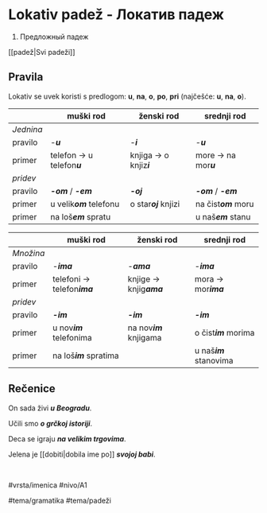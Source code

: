 # Lokativ padež - Локатив падеж

1. Предложный падеж

[[padež|Svi padeži]]

## Pravila

Lokativ se uvek koristi s predlogom: **u**, **na**, **o**, **po**, **pri** (najčešće: **u**, **na**, **o**).

|           | muški rod                   | ženski rod               | srednji rod           |
| --------- | --------------------------- | ------------------------ | --------------------- |
| *Jednina* |                             |                          |                       |
| pravilo   | -***u***                    | -***i***                 | -***u***              |
| primer    | telefon -> u telefon***u*** | knjiga -> o knjiz***i*** | more -> na mor***u*** |
| *pridev*  |                             |                          |                       |
| pravilo   | ***-om*** / ***-em***       | ***-oj***                | ***-om*** / ***-em*** |
| primer    | u velik***om*** telefonu    | o star***oj*** knjizi    | na čist***om*** moru  |
| primer    | na loš***em*** spratu       |                          | u naš***em*** stanu   |

|           | muški rod                    | ženski rod               | srednji rod             |
| --------- | ---------------------------- | ------------------------ | ----------------------- |
| *Množina* |                              |                          |                         |
| pravilo   | -***ima***                   | -***ama***               | -***ima***              |
| primer    | telefoni -> telefon***ima*** | knjige -> knjig***ama*** | mora -> mor***ima***    |
| *pridev*  |                              |                          |                         |
| pravilo   | ***-im***                    | ***-im***                | ***-im***               |
| primer    | u nov***im*** telefonima     | na nov***im*** knjigama  | o čist***im*** morima   |
| primer    | na loš***im*** spratima      |                          | u naš***im*** stanovima |

## Rečenice

On sada živi ***u Beogradu***.

Učili smo ***o grčkoj istoriji***.

Deca se igraju ***na velikim trgovima***.

Jelena je [[dobiti|dobila ime po]] ***svojoj babi***.

<br>

#vrsta/imenica
#nivo/A1

#tema/gramatika
#tema/padeži
